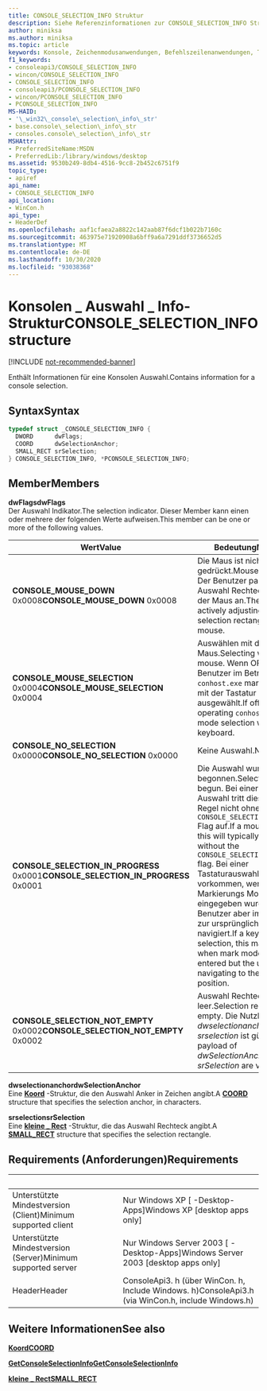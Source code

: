 ```yaml
---
title: CONSOLE_SELECTION_INFO Struktur
description: Siehe Referenzinformationen zur CONSOLE_SELECTION_INFO Struktur, die Informationen zu einer Konsolen Auswahl enthält.
author: miniksa
ms.author: miniksa
ms.topic: article
keywords: Konsole, Zeichenmodusanwendungen, Befehlszeilenanwendungen, Terminalanwendungen, Konsolen-API
f1_keywords:
- consoleapi3/CONSOLE_SELECTION_INFO
- wincon/CONSOLE_SELECTION_INFO
- CONSOLE_SELECTION_INFO
- consoleapi3/PCONSOLE_SELECTION_INFO
- wincon/PCONSOLE_SELECTION_INFO
- PCONSOLE_SELECTION_INFO
MS-HAID:
- '\_win32\_console\_selection\_info\_str'
- base.console\_selection\_info\_str
- consoles.console\_selection\_info\_str
MSHAttr:
- PreferredSiteName:MSDN
- PreferredLib:/library/windows/desktop
ms.assetid: 9530b249-8db4-4516-9cc8-2b452c6751f9
topic_type:
- apiref
api_name:
- CONSOLE_SELECTION_INFO
api_location:
- WinCon.h
api_type:
- HeaderDef
ms.openlocfilehash: aaf1cfaea2a8822c142aab87f6dcf1b022b7160c
ms.sourcegitcommit: 463975e71920908a6bff9a6a7291ddf3736652d5
ms.translationtype: MT
ms.contentlocale: de-DE
ms.lasthandoff: 10/30/2020
ms.locfileid: "93038368"
---
```

# <a name="console_selection_info-structure"></a><span data-ttu-id="5071b-104">Konsolen \_ Auswahl \_ Info-Struktur</span><span class="sxs-lookup"><span data-stu-id="5071b-104">CONSOLE\_SELECTION\_INFO structure</span></span>

[!INCLUDE [not-recommended-banner](./includes/not-recommended-banner.md)]

<span data-ttu-id="5071b-105">Enthält Informationen für eine Konsolen Auswahl.</span><span class="sxs-lookup"><span data-stu-id="5071b-105">Contains information for a console selection.</span></span>

## <a name="syntax"></a><span data-ttu-id="5071b-106">Syntax</span><span class="sxs-lookup"><span data-stu-id="5071b-106">Syntax</span></span>

```C
typedef struct _CONSOLE_SELECTION_INFO {
  DWORD      dwFlags;
  COORD      dwSelectionAnchor;
  SMALL_RECT srSelection;
} CONSOLE_SELECTION_INFO, *PCONSOLE_SELECTION_INFO;
```

## <a name="members"></a><span data-ttu-id="5071b-107">Member</span><span class="sxs-lookup"><span data-stu-id="5071b-107">Members</span></span>

<span data-ttu-id="5071b-108">**dwFlags**</span><span class="sxs-lookup"><span data-stu-id="5071b-108">**dwFlags**</span></span>  
<span data-ttu-id="5071b-109">Der Auswahl Indikator.</span><span class="sxs-lookup"><span data-stu-id="5071b-109">The selection indicator.</span></span> <span data-ttu-id="5071b-110">Dieser Member kann einen oder mehrere der folgenden Werte aufweisen.</span><span class="sxs-lookup"><span data-stu-id="5071b-110">This member can be one or more of the following values.</span></span>

| <span data-ttu-id="5071b-111">Wert</span><span class="sxs-lookup"><span data-stu-id="5071b-111">Value</span></span> | <span data-ttu-id="5071b-112">Bedeutung</span><span class="sxs-lookup"><span data-stu-id="5071b-112">Meaning</span></span> |
|-|-|
| <span data-ttu-id="5071b-113">**CONSOLE_MOUSE_DOWN** 0x0008</span><span class="sxs-lookup"><span data-stu-id="5071b-113">**CONSOLE_MOUSE_DOWN** 0x0008</span></span> | <span data-ttu-id="5071b-114">Die Maus ist nicht gedrückt.</span><span class="sxs-lookup"><span data-stu-id="5071b-114">Mouse is down.</span></span> <span data-ttu-id="5071b-115">Der Benutzer passt das Auswahl Rechteck aktiv mit der Maus an.</span><span class="sxs-lookup"><span data-stu-id="5071b-115">The user is actively adjusting the selection rectangle with a mouse.</span></span> |
| <span data-ttu-id="5071b-116">**CONSOLE_MOUSE_SELECTION** 0x0004</span><span class="sxs-lookup"><span data-stu-id="5071b-116">**CONSOLE_MOUSE_SELECTION** 0x0004</span></span> | <span data-ttu-id="5071b-117">Auswählen mit der Maus.</span><span class="sxs-lookup"><span data-stu-id="5071b-117">Selecting with the mouse.</span></span> <span data-ttu-id="5071b-118">Wenn OFF, wird der Benutzer im Betriebs `conhost.exe` markermodus mit der Tastatur ausgewählt.</span><span class="sxs-lookup"><span data-stu-id="5071b-118">If off, the user is operating `conhost.exe` mark mode selection with the keyboard.</span></span> |
| <span data-ttu-id="5071b-119">**CONSOLE_NO_SELECTION** 0x0000</span><span class="sxs-lookup"><span data-stu-id="5071b-119">**CONSOLE_NO_SELECTION** 0x0000</span></span> | <span data-ttu-id="5071b-120">Keine Auswahl.</span><span class="sxs-lookup"><span data-stu-id="5071b-120">No selection.</span></span> |
| <span data-ttu-id="5071b-121">**CONSOLE_SELECTION_IN_PROGRESS** 0x0001</span><span class="sxs-lookup"><span data-stu-id="5071b-121">**CONSOLE_SELECTION_IN_PROGRESS** 0x0001</span></span> | <span data-ttu-id="5071b-122">Die Auswahl wurde begonnen.</span><span class="sxs-lookup"><span data-stu-id="5071b-122">Selection has begun.</span></span> <span data-ttu-id="5071b-123">Bei einer Maus Auswahl tritt dies in der Regel nicht ohne das- `CONSOLE_SELECTION_NOT_EMPTY` Flag auf.</span><span class="sxs-lookup"><span data-stu-id="5071b-123">If a mouse selection, this will typically not occur without the `CONSOLE_SELECTION_NOT_EMPTY` flag.</span></span> <span data-ttu-id="5071b-124">Bei einer Tastaturauswahl kann dies vorkommen, wenn der Markierungs Modus eingegeben wurde, der Benutzer aber immer noch zur ursprünglichen Position navigiert.</span><span class="sxs-lookup"><span data-stu-id="5071b-124">If a keyboard selection, this may occur when mark mode has been entered but the user is still navigating to the initial position.</span></span> |
| <span data-ttu-id="5071b-125">**CONSOLE_SELECTION_NOT_EMPTY** 0x0002</span><span class="sxs-lookup"><span data-stu-id="5071b-125">**CONSOLE_SELECTION_NOT_EMPTY** 0x0002</span></span> | <span data-ttu-id="5071b-126">Auswahl Rechteck ist nicht leer.</span><span class="sxs-lookup"><span data-stu-id="5071b-126">Selection rectangle not empty.</span></span> <span data-ttu-id="5071b-127">Die Nutzlast von *dwselectionanchor* und *srselection* ist gültig.</span><span class="sxs-lookup"><span data-stu-id="5071b-127">The payload of *dwSelectionAnchor* and *srSelection* are valid.</span></span>  |

<span data-ttu-id="5071b-128">**dwselectionanchor**</span><span class="sxs-lookup"><span data-stu-id="5071b-128">**dwSelectionAnchor**</span></span>  
<span data-ttu-id="5071b-129">Eine [**Koord**](coord-str.md) -Struktur, die den Auswahl Anker in Zeichen angibt.</span><span class="sxs-lookup"><span data-stu-id="5071b-129">A [**COORD**](coord-str.md) structure that specifies the selection anchor, in characters.</span></span>

<span data-ttu-id="5071b-130">**srselection**</span><span class="sxs-lookup"><span data-stu-id="5071b-130">**srSelection**</span></span>  
<span data-ttu-id="5071b-131">Eine [**kleine \_ Rect**](small-rect-str.md) -Struktur, die das Auswahl Rechteck angibt.</span><span class="sxs-lookup"><span data-stu-id="5071b-131">A [**SMALL\_RECT**](small-rect-str.md) structure that specifies the selection rectangle.</span></span>

## <a name="requirements"></a><span data-ttu-id="5071b-132">Requirements (Anforderungen)</span><span class="sxs-lookup"><span data-stu-id="5071b-132">Requirements</span></span>

| &nbsp; | &nbsp; |
|-|-|
| <span data-ttu-id="5071b-133">Unterstützte Mindestversion (Client)</span><span class="sxs-lookup"><span data-stu-id="5071b-133">Minimum supported client</span></span> | <span data-ttu-id="5071b-134">Nur Windows XP \[ -Desktop-Apps\]</span><span class="sxs-lookup"><span data-stu-id="5071b-134">Windows XP \[desktop apps only\]</span></span> |
| <span data-ttu-id="5071b-135">Unterstützte Mindestversion (Server)</span><span class="sxs-lookup"><span data-stu-id="5071b-135">Minimum supported server</span></span> | <span data-ttu-id="5071b-136">Nur Windows Server 2003 \[ -Desktop-Apps\]</span><span class="sxs-lookup"><span data-stu-id="5071b-136">Windows Server 2003 \[desktop apps only\]</span></span> |
| <span data-ttu-id="5071b-137">Header</span><span class="sxs-lookup"><span data-stu-id="5071b-137">Header</span></span> | <span data-ttu-id="5071b-138">ConsoleApi3. h (über WinCon. h, Include Windows. h)</span><span class="sxs-lookup"><span data-stu-id="5071b-138">ConsoleApi3.h (via WinCon.h, include Windows.h)</span></span> |

## <a name="see-also"></a><span data-ttu-id="5071b-139">Weitere Informationen</span><span class="sxs-lookup"><span data-stu-id="5071b-139">See also</span></span>

[<span data-ttu-id="5071b-140">**Koord**</span><span class="sxs-lookup"><span data-stu-id="5071b-140">**COORD**</span></span>](coord-str.md)

[<span data-ttu-id="5071b-141">**GetConsoleSelectionInfo**</span><span class="sxs-lookup"><span data-stu-id="5071b-141">**GetConsoleSelectionInfo**</span></span>](getconsoleselectioninfo.md)

[<span data-ttu-id="5071b-142">**kleine \_ Rect**</span><span class="sxs-lookup"><span data-stu-id="5071b-142">**SMALL\_RECT**</span></span>](small-rect-str.md)
